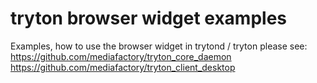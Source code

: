 tryton browser widget examples
=============================

Examples, how to use the browser widget in trytond / tryton
please see:
https://github.com/mediafactory/tryton_core_daemon
https://github.com/mediafactory/tryton_client_desktop
